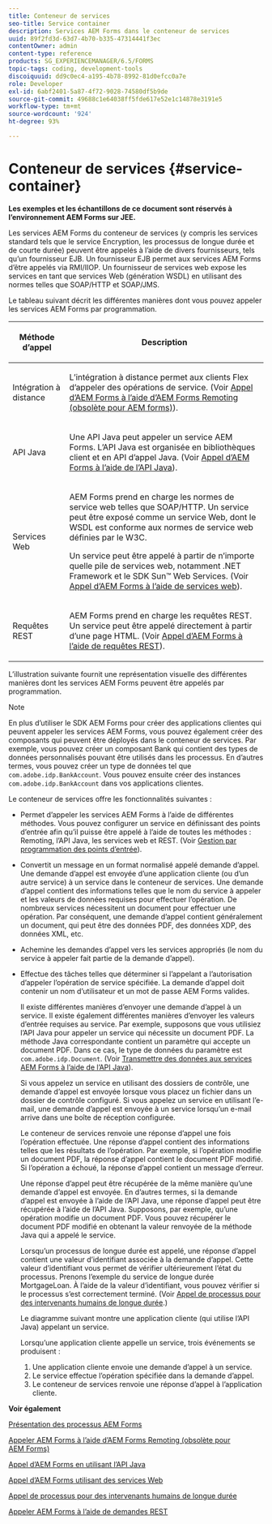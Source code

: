 ```yaml
---
title: Conteneur de services
seo-title: Service container
description: Services AEM Forms dans le conteneur de services
uuid: 89f2fd3d-63d7-4b70-b335-47314441f3ec
contentOwner: admin
content-type: reference
products: SG_EXPERIENCEMANAGER/6.5/FORMS
topic-tags: coding, development-tools
discoiquuid: dd9c0ec4-a195-4b78-8992-81d0efcc0a7e
role: Developer
exl-id: 6abf2401-5a87-4f72-9028-74580df5b9de
source-git-commit: 49688c1e64038ff5fde617e52e1c14878e3191e5
workflow-type: tm+mt
source-wordcount: '924'
ht-degree: 93%

---
```


# Conteneur de services {#service-container}

**Les exemples et les échantillons de ce document sont réservés à l’environnement AEM Forms sur JEE.**

Les services AEM Forms du conteneur de services (y compris les services standard tels que le service Encryption, les processus de longue durée et de courte durée) peuvent être appelés à l’aide de divers fournisseurs, tels qu’un fournisseur EJB. Un fournisseur EJB permet aux services AEM Forms d’être appelés via RMI/IIOP. Un fournisseur de services web expose les services en tant que services Web (génération WSDL) en utilisant des normes telles que SOAP/HTTP et SOAP/JMS.

Le tableau suivant décrit les différentes manières dont vous pouvez appeler les services AEM Forms par programmation.

<table>
 <thead>
  <tr>
   <th><p>Méthode d’appel</p></th>
   <th><p>Description</p></th>
  </tr>
 </thead>
 <tbody>
  <tr>
   <td><p>Intégration à distance</p></td>
   <td><p>L’intégration à distance permet aux clients Flex d’appeler des opérations de service. (Voir <a href="/help/forms/developing/invoking-aem-forms-using-remoting.md#invoking-aem-forms-using-remoting">Appel d’AEM Forms à l’aide d’AEM Forms Remoting (obsolète pour AEM forms)</a>).</p></td>
  </tr>
  <tr>
   <td><p>API Java</p></td>
   <td><p>Une API Java peut appeler un service AEM Forms. L’API Java est organisée en bibliothèques client et en API d’appel Java. (Voir <a href="/help/forms/developing/invoking-aem-forms-using-java.md#invoking-aem-forms-using-the-java-api">Appel d’AEM Forms à l’aide de l’API Java</a>).</p></td>
  </tr>
  <tr>
   <td><p>Services Web</p></td>
   <td><p>AEM Forms prend en charge les normes de service web telles que SOAP/HTTP. Un service peut être exposé comme un service Web, dont le WSDL est conforme aux normes de service web définies par le W3C.</p><p>Un service peut être appelé à partir de n’importe quelle pile de services web, notamment .NET Framework et le SDK Sun™ Web Services. (Voir <a href="/help/forms/developing/invoking-aem-forms-using-web.md#invoking-aem-forms-using-web-services">Appel d’AEM Forms à l’aide de services web</a>).</p></td>
  </tr>
  <tr>
   <td><p>Requêtes REST</p></td>
   <td><p>AEM Forms prend en charge les requêtes REST. Un service peut être appelé directement à partir d’une page HTML. (Voir <a href="/help/forms/developing/invoking-aem-forms-using-rest.md#invoking-aem-forms-using-rest-requests">Appel d’AEM Forms à l’aide de requêtes REST</a>).</p></td>
  </tr>
 </tbody>
</table>

L’illustration suivante fournit une représentation visuelle des différentes manières dont les services AEM Forms peuvent être appelés par programmation.

>[!NOTE]
>
>En plus d’utiliser le SDK AEM Forms pour créer des applications clientes qui peuvent appeler les services AEM Forms, vous pouvez également créer des composants qui peuvent être déployés dans le conteneur de services. Par exemple, vous pouvez créer un composant Bank qui contient des types de données personnalisés pouvant être utilisés dans les processus. En d’autres termes, vous pouvez créer un type de données tel que `com.adobe.idp.BankAccount`. Vous pouvez ensuite créer des instances `com.adobe.idp.BankAccount` dans vos applications clientes.

Le conteneur de services offre les fonctionnalités suivantes :

* Permet d’appeler les services AEM Forms à l’aide de différentes méthodes. Vous pouvez configurer un service en définissant des points d’entrée afin qu’il puisse être appelé à l’aide de toutes les méthodes : Remoting, l’API Java, les services web et REST. (Voir [Gestion par programmation des points d’entrée](/help/forms/developing/programmatically-endpoints.md#programmatically-managing-endpoints)).
* Convertit un message en un format normalisé appelé demande d’appel. Une demande d’appel est envoyée d’une application cliente (ou d’un autre service) à un service dans le conteneur de services. Une demande d’appel contient des informations telles que le nom du service à appeler et les valeurs de données requises pour effectuer l’opération. De nombreux services nécessitent un document pour effectuer une opération. Par conséquent, une demande d’appel contient généralement un document, qui peut être des données PDF, des données XDP, des données XML, etc.
* Achemine les demandes d’appel vers les services appropriés (le nom du service à appeler fait partie de la demande d’appel).
* Effectue des tâches telles que déterminer si l’appelant a l’autorisation d’appeler l’opération de service spécifiée. La demande d’appel doit contenir un nom d’utilisateur et un mot de passe AEM Forms valides.

  Il existe différentes manières d’envoyer une demande d’appel à un service. Il existe également différentes manières d’envoyer les valeurs d’entrée requises au service. Par exemple, supposons que vous utilisiez l’API Java pour appeler un service qui nécessite un document PDF. La méthode Java correspondante contient un paramètre qui accepte un document PDF. Dans ce cas, le type de données du paramètre est `com.adobe.idp.Document`. (Voir [Transmettre des données aux services AEM Forms à l’aide de l’API Java](/help/forms/developing/invoking-aem-forms-using-java.md#passing-data-to-aem-forms-services-using-the-java-api)).

  Si vous appelez un service en utilisant des dossiers de contrôle, une demande d’appel est envoyée lorsque vous placez un fichier dans un dossier de contrôle configuré. Si vous appelez un service en utilisant l’e-mail, une demande d’appel est envoyée à un service lorsqu’un e-mail arrive dans une boîte de réception configurée.

  Le conteneur de services renvoie une réponse d’appel une fois l’opération effectuée. Une réponse d’appel contient des informations telles que les résultats de l’opération. Par exemple, si l’opération modifie un document PDF, la réponse d’appel contient le document PDF modifié. Si l’opération a échoué, la réponse d’appel contient un message d’erreur.

  Une réponse d’appel peut être récupérée de la même manière qu’une demande d’appel est envoyée. En d’autres termes, si la demande d’appel est envoyée à l’aide de l’API Java, une réponse d’appel peut être récupérée à l’aide de l’API Java. Supposons, par exemple, qu’une opération modifie un document PDF. Vous pouvez récupérer le document PDF modifié en obtenant la valeur renvoyée de la méthode Java qui a appelé le service.

  Lorsqu’un processus de longue durée est appelé, une réponse d’appel contient une valeur d’identifiant associée à la demande d’appel. Cette valeur d’identifiant vous permet de vérifier ultérieurement l’état du processus. Prenons l’exemple du service de longue durée MortgageLoan. À l’aide de la valeur d’identifiant, vous pouvez vérifier si le processus s’est correctement terminé. (Voir [Appel de processus pour des intervenants humains de longue durée](/help/forms/developing/invoking-human-centric-long-lived.md#invoking-human-centric-long-lived-processes).)

  Le diagramme suivant montre une application cliente (qui utilise l’API Java) appelant un service.

  Lorsqu’une application cliente appelle un service, trois événements se produisent :

   1. Une application cliente envoie une demande d’appel à un service.
   1. Le service effectue l’opération spécifiée dans la demande d’appel.
   1. Le conteneur de services renvoie une réponse d’appel à l’application cliente.

**Voir également**

[Présentation des processus AEM Forms](/help/forms/developing/aem-forms-processes.md#understanding-aem-forms-processes)

[Appeler AEM Forms à l’aide d’AEM Forms Remoting (obsolète pour AEM Forms)](/help/forms/developing/invoking-aem-forms-using-remoting.md#invoking-aem-forms-using-remoting)

[Appel d’AEM Forms en utilisant l’API Java](/help/forms/developing/invoking-aem-forms-using-java.md#invoking-aem-forms-using-the-java-api)

[Appel d’AEM Forms utilisant des services Web](/help/forms/developing/invoking-aem-forms-using-web.md#invoking-aem-forms-using-web-services)

[Appel de processus pour des intervenants humains de longue durée](/help/forms/developing/invoking-human-centric-long-lived.md#invoking-human-centric-long-lived-processes)

[Appeler AEM Forms à l’aide de demandes REST](/help/forms/developing/invoking-aem-forms-using-rest.md#invoking-aem-forms-using-rest-requests)
